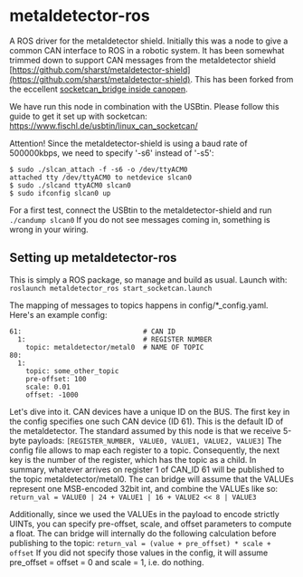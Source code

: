 # metaldetector-ros
A ROS driver for the metaldetector shield.
Initially this was a node to give a common CAN interface to ROS in a robotic system. It has been somewhat trimmed down to support CAN messages from the metaldetector shield [https://github.com/sharst/metaldetector-shield](https://github.com/sharst/metaldetector-shield). 
This has been forked from the eccellent [socketcan_bridge inside canopen](https://github.com/ros-industrial/ros_canopen/tree/melodic-devel/socketcan_bridge). 

We have run this node in combination with the USBtin.
Please follow this guide to get it set up with socketcan: https://www.fischl.de/usbtin/linux_can_socketcan/

Attention!
Since the metaldetector-shield is using a baud rate of 500000kbps, we need to specify '-s6' instead of '-s5':
```
$ sudo ./slcan_attach -f -s6 -o /dev/ttyACM0
attached tty /dev/ttyACM0 to netdevice slcan0
$ sudo ./slcand ttyACM0 slcan0
$ sudo ifconfig slcan0 up
```
For a first test, connect the USBtin to the metaldetector-shield and run
``` ./candump slcan0 ```
If you do not see messages coming in, something is wrong in your wiring.

## Setting up metaldetector-ros
This is simply a ROS package, so manage and build as usual. Launch with:
```roslaunch metaldetector_ros start_socketcan.launch```

The mapping of messages to topics happens in config/*_config.yaml.
Here's an example config:
```
61:                              # CAN ID
  1:                             # REGISTER NUMBER
    topic: metaldetector/metal0  # NAME OF TOPIC
80:
  1:
    topic: some_other_topic
    pre-offset: 100
    scale: 0.01
    offset: -1000
```

Let's dive into it.
CAN devices have a unique ID on the BUS. The first key in the config specifies one such CAN device (ID 61). This is the default ID of the metaldetector. 
The standard assumed by this node is that we receive 5-byte payloads:
```[REGISTER_NUMBER, VALUE0, VALUE1, VALUE2, VALUE3]```
The config file allows to map each register to a topic. Consequently, the next key is the number of the register, which has the topic as a child. In summary, whatever arrives on register 1 of CAN_ID 61 will be published to the topic metaldetector/metal0. The can bridge will assume that the VALUEs represent one MSB-encoded 32bit int, and combine the VALUEs like so: 
```return_val = VALUE0 | 24 + VALUE1 | 16 + VALUE2 << 8 | VALUE3 ```

Additionally, since we used the VALUEs in the payload to encode strictly UINTs, you can specify pre-offset, scale, and offset parameters to compute a float. The can bridge will internally do the following calculation before publishing to the topic:
```return_val = (value + pre_offset) * scale + offset```
If you did not specify those values in the config, it will assume pre_offset = offset = 0 and scale = 1, i.e. do nothing.

